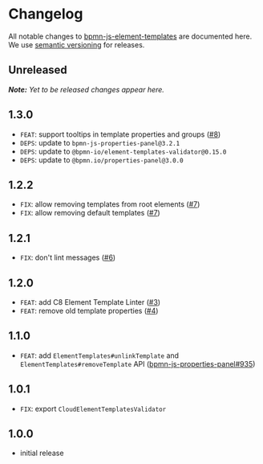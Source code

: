 # Changelog

All notable changes to [bpmn-js-element-templates](https://github.com/bpmn-io/bpmn-js-element-templates) are documented here. We use [semantic versioning](http://semver.org/) for releases.

## Unreleased

___Note:__ Yet to be released changes appear here._

## 1.3.0

* `FEAT`: support tooltips in template properties and groups ([#8](https://github.com/bpmn-io/bpmn-js-element-templates/issues/8))
* `DEPS`: update to `bpmn-js-properties-panel@3.2.1`
* `DEPS`: update to `@bpmn-io/element-templates-validator@0.15.0`
* `DEPS`: update to `@bpmn.io/properties-panel@3.0.0`

## 1.2.2

* `FIX`: allow removing templates from root elements ([#7](https://github.com/bpmn-io/bpmn-js-element-templates/pull/7))
* `FIX`: allow removing default templates ([#7](https://github.com/bpmn-io/bpmn-js-element-templates/pull/7))

## 1.2.1

* `FIX`: don't lint messages ([#6](https://github.com/bpmn-io/bpmn-js-element-templates/pull/6))

## 1.2.0

* `FEAT`: add C8 Element Template Linter ([#3](https://github.com/bpmn-io/bpmn-js-element-templates/pull/3))
* `FEAT`: remove old template properties ([#4](https://github.com/bpmn-io/bpmn-js-element-templates/pull/4))

## 1.1.0

* `FEAT`: add `ElementTemplates#unlinkTemplate` and `ElementTemplates#removeTemplate` API ([bpmn-js-properties-panel#935](https://github.com/bpmn-io/bpmn-js-properties-panel/pull/935))

## 1.0.1

* `FIX`: export `CloudElementTemplatesValidator`

## 1.0.0

* initial release